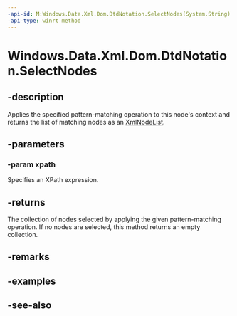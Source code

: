 ----api-id: M:Windows.Data.Xml.Dom.DtdNotation.SelectNodes(System.String)
-api-type: winrt method
---<!-- Method syntaxpublic Windows.Data.Xml.Dom.XmlNodeList SelectNodes(System.String xpath)--># Windows.Data.Xml.Dom.DtdNotation.SelectNodes## -descriptionApplies the specified pattern-matching operation to this node's context and returns the list of matching nodes as an [XmlNodeList](xmlnodelist.md).## -parameters### -param xpathSpecifies an XPath expression.## -returnsThe collection of nodes selected by applying the given pattern-matching operation. If no nodes are selected, this method returns an empty collection.## -remarks## -examples## -see-also